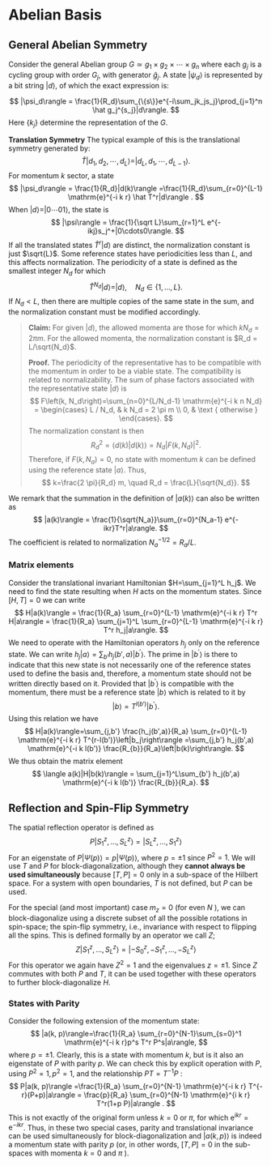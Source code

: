 # Abelian Basis

## General Abelian Symmetry

Consider the general Abelian group $G \simeq g_1\times g_2\times \cdots\times g_n$ where each $g_j$ is a cycling group with order $G_j$, with generator $\hat g_j$. A state $|\psi_d\rangle$ is represented by a bit string $|d\rangle$, of which the exact expression is:

$$
|\psi_d\rangle = \frac{1}{R_d}\sum_{\{s\}}e^{-i\sum_jk_js_j}\prod_{j=1}^n \hat g_j^{s_j}|d\rangle.
$$
Here $\{k_j\}$ determine the representation of the $G$. 

**Translation Symmetry** The typical example of this is the translational symmetry generated by:
$$
\hat T |d_1,d_2,\cdots,d_L\rangle = |d_L,d_1,\cdots,d_{L-1}\rangle.
$$
For momentum $k$ sector, a state 
$$
|\psi_d\rangle = \frac{1}{R_d}|d(k)\rangle
=\frac{1}{R_d}\sum_{r=0}^{L-1} \mathrm{e}^{-i k r} \hat T^r|d\rangle .
$$
When $|d\rangle = |0\cdots01\rangle$, the state is
$$
|\psi\rangle = \frac{1}{\sqrt L}\sum_{r=1}^L e^{-ikj}s_j^+|0\cdots0\rangle.
$$
If all the translated states $\hat T^r|d\rangle$ are distinct, the normalization constant is just $\sqrt{L}$. Some reference states have periodicities less than $L$, and this affects normalization. The periodicity of a state is defined as the smallest integer $N_d$ for which
$$
\hat T^{N_d}|d\rangle=|d\rangle, \quad N_d \in\{1, \ldots, L\} .
$$
If $N_d < L$, then there are multiple copies of the same state in the sum, and the normalization constant must be modified accordingly. 

> **Claim:** For given $|d\rangle$, the allowed momenta are those for which $k N_d = 2\pi m$. For the allowed momenta, the normalization constant is $R_d = L/\sqrt{N_d}$.
>
> **Proof.** The periodicity of the representative has to be compatible with the momentum in order to be a viable state. The compatibility is related to normalizability. The sum of phase factors associated with the representative state $|d\rangle$ is
> $$
> F\left(k, N_d\right)=\sum_{n=0}^{L/N_d-1} \mathrm{e}^{-i k n N_d}
> = \begin{cases}
> L / N_d, & k N_d = 2 \pi m \\ 
> 0, & \text { otherwise }
> \end{cases}.
> $$
> The normalization constant is then
> $$
> R_d^2=\langle d(k) | d(k)\rangle=N_d\left|F\left(k, N_d\right)\right|^2.
> $$
> Therefore, if $F\left(k, N_a\right)=0$, no state with momentum $k$ can be defined using the reference state $|a\rangle$. Thus,  
> $$
> k=\frac{2 \pi}{R_d} m, \quad
> R_d = \frac{L}{\sqrt{N_d}}.
> $$

We remark that the summation in the definition of $|a(k)\rangle$ can also be written as
$$
|a(k)\rangle = \frac{1}{\sqrt{N_a}}\sum_{r=0}^{N_a-1} e^{-ikr}T^r|a\rangle.
$$
The coefficient is related to normalization $N_a^{-1/2} = R_a/L$.

### Matrix elements

Consider the translational invariant Hamiltonian $H=\sum_{j=1}^L h_j$. We need to find the state resulting when $H$ acts on the momentum states. Since $[H, T]=0$ we can write
$$
H|a(k)\rangle = \frac{1}{R_a} \sum_{r=0}^{L-1} \mathrm{e}^{-i k r} T^r H|a\rangle
= \frac{1}{R_a} \sum_{j=1}^L \sum_{r=0}^{L-1} \mathrm{e}^{-i k r} T^r h_j|a\rangle.
$$
We need to operate with the Hamiltonian operators $h_j$ only on the reference state. We can write $h_j|a\rangle= \sum_{b'}h_j(b',a)\left|b^{\prime}\right\rangle$. The prime in $\left|b^{\prime}\right\rangle$ is there to indicate that this new state is not necessarily one of the reference states used to define the basis and, therefore, a momentum state should not be written directly based on it. Provided that $\left|b^{\prime}\right\rangle$ is compatible with the momentum, there must be a reference state $\left|b\right\rangle$ which is related to it by 
$$
\left|b\right\rangle=T^{l(b')}\left|b^{\prime}\right\rangle.
$$
Using this relation we have
$$
H|a(k)\rangle=\sum_{j,b'} \frac{h_j(b',a)}{R_a} \sum_{r=0}^{L-1} \mathrm{e}^{-i k r} T^{r-l(b')}\left|b_j\right\rangle
=\sum_{j,b'} h_j(b',a) \mathrm{e}^{-i k l(b')} \frac{R_{b}}{R_a}\left|b(k)\right\rangle.
$$
We thus obtain the matrix element
$$
\langle a(k)|H|b(k)\rangle = \sum_{j=1}^L\sum_{b'} h_j(b',a) \mathrm{e}^{-i k l(b')} \frac{R_{b}}{R_a}.
$$

## Reflection and Spin-Flip Symmetry

The spatial reflection operator is defined as
$$
P\left|S_1^z, \ldots, S_{L}^z\right\rangle=\left|S_{L}^z, \ldots, S_1^z\right\rangle
$$
For an eigenstate of $P|\Psi(p)\rangle=p|\Psi(p)\rangle$, where $p= \pm 1$ since $P^2=1$. We will use $T$ and $P$ for block-diagonalization, although they **cannot always be used simultaneously** because $[T, P]=0$ only in a sub-space of the Hilbert space. For a system with open boundaries, $T$ is not defined, but $P$ can be used.

For the special (and most important) case $m_z=0$ (for even $N$ ), we can block-diagonalize using a discrete subset of all the possible rotations in spin-space; the spin-flip symmetry, i.e., invariance with respect to flipping all the spins. This is defined formally by an operator we call $Z$;
$$
Z\left|S_1^z, \ldots, S_{L}^z\right\rangle=\left|-S_0^z,-S_1^z, \ldots,-S_{L}^z\right\rangle
$$
For this operator we again have $Z^2=1$ and the eigenvalues $z= \pm 1$. Since $Z$ commutes with both $P$ and $T$, it can be used together with these operators to further block-diagonalize $H$.

### States with Parity

Consider the following extension of the momentum state:
$$
|a(k, p)\rangle=\frac{1}{R_a} \sum_{r=0}^{N-1}\sum_{s=0}^1 \mathrm{e}^{-i k r}p^s T^r P^s|a\rangle,
$$
where $p= \pm 1$. Clearly, this is a state with momentum $k$, but is it also an eigenstate of $P$ with parity $p$. We can check this by explicit operation with $P$, using $P^2=1, p^2=1$, and the relationship $P T=T^{-1} P$ :
$$
P|a(k, p)\rangle =\frac{1}{R_a} \sum_{r=0}^{N-1} \mathrm{e}^{-i k r} T^{-r}(P+p)|a\rangle
 = \frac{p}{R_a} \sum_{r=0}^{N-1} \mathrm{e}^{i k r} T^r(1+p P)|a\rangle .
$$
This is not exactly of the original form unless $k=0$ or $\pi$, for which $\mathrm{e}^{i k r}=\mathrm{e}^{-i k r}$. Thus, in these two special cases, parity and translational invariance can be used simultaneously for block-diagonalization and $|a(k, p)\rangle$ is indeed a momentum state with parity $p$ (or, in other words, $[T, P]=0$ in the sub-spaces with momenta $k=0$ and $\pi$ ).

